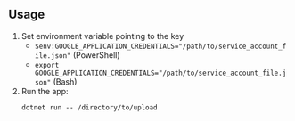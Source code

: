 ## Usage

1. Set environment variable pointing to the key
    - `$env:GOOGLE_APPLICATION_CREDENTIALS="/path/to/service_account_file.json"` (PowerShell)
    - `export GOOGLE_APPLICATION_CREDENTIALS="/path/to/service_account_file.json"` (Bash)
1. Run the app:
    ```
    dotnet run -- /directory/to/upload
    ```
